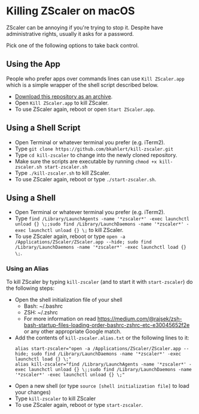 # Killing ZScaler on macOS
ZScaler can be annoying if you're trying to stop it.
Despite have administrative rights, usually it asks for a password.

Pick one of the following options to take back control.

## Using the App
People who prefer apps over commands lines can use
`Kill ZScaler.app` which is a simple wrapper of the
shell script described below.

- [Download this repository as an archive](/bkahlert/kill-zscaler/archive/refs/heads/main.zip).
- Open `Kill ZScaler.app` to kill ZScaler.
- To use ZScaler again, reboot or open `Start ZScaler.app`.

## Using a Shell Script
- Open Terminal or whatever terminal you prefer (e.g. iTerm2).
- Type `git clone https://github.com/bkahlert/kill-zscaler.git`
- Type `cd kill-zscaler` to change into the newly cloned repository.
- Make sure the scripts are executable by running `chmod +x kill-zscaler.sh start-zscaler.sh`
- Type `./kill-zscaler.sh` to kill ZScaler.
- To use ZScaler again, reboot or type `./start-zscaler.sh`.

## Using a Shell
- Open Terminal or whatever terminal you prefer (e.g. iTerm2).
- Type `find /Library/LaunchAgents -name '*zscaler*' -exec launchctl unload {} \;;sudo find /Library/LaunchDaemons -name '*zscaler*' -exec launchctl unload {} \;` to kill ZScaler.
- To use ZScaler again, reboot or type `open -a /Applications/ZScaler/ZScaler.app --hide; sudo find /Library/LaunchDaemons -name '*zscaler*' -exec launchctl load {} \;`.

### Using an Alias
To kill ZScaler by typing `kill-zscaler` (and to start it with `start-zscaler`) do the following steps:
- Open the shell initialization file of your shell
  - Bash: ~/.bashrc
  - ZSH: ~/.zshrc
  - For more information on read https://medium.com/@rajsek/zsh-bash-startup-files-loading-order-bashrc-zshrc-etc-e30045652f2e or any other appropriate Google match.
- Add the contents of `kill-zscaler.alias.txt` or the following lines to it:
  ```shell
  alias start-zscaler="open -a /Applications/ZScaler/ZScaler.app --hide; sudo find /Library/LaunchDaemons -name '*zscaler*' -exec launchctl load {} \;"
  alias kill-zscaler="find /Library/LaunchAgents -name '*zscaler*' -exec launchctl unload {} \;;sudo find /Library/LaunchDaemons -name '*zscaler*' -exec launchctl unload {} \;"
  ```
- Open a new shell (or type `source [shell initialization file]` to load your changes)
- Type `kill-zscaler` to kill ZScaler
- To use ZScaler again, reboot or type `start-zscaler`.
